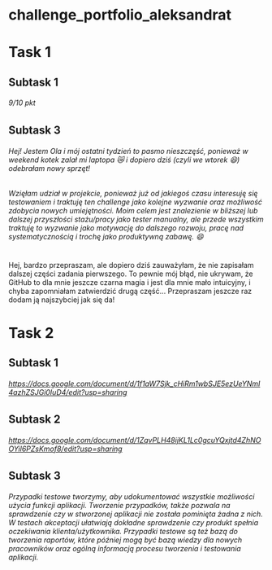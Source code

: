 # challenge_portfolio_aleksandrat
# Task 1
## Subtask 1 
###### 9/10 pkt 
## Subtask 3
###### Hej! Jestem Ola i mój ostatni tydzień to pasmo nieszczęść, ponieważ w weekend kotek zalał mi laptopa 😿 i dopiero dziś (czyli we wtorek 😆) odebrałam nowy sprzęt! 
###### Wzięłam udział w projekcie, ponieważ już od jakiegoś czasu interesuję się testowaniem i traktuję ten challenge jako kolejne wyzwanie oraz możliwość zdobycia nowych umiejętności. Moim celem jest znalezienie w bliższej lub dalszej przyszłości stażu/pracy jako tester manualny, ale przede wszystkim traktuję to wyzwanie jako motywację do dalszego rozwoju, pracę nad systematycznością i trochę jako produktywną zabawę. 😄
#
#
Hej, bardzo przepraszam, ale dopiero dziś zauważyłam, że nie zapisałam dalszej części zadania pierwszego. To pewnie mój błąd, nie ukrywam, że GitHub to dla mnie jeszcze czarna magia i jest dla mnie mało intuicyjny, i chyba zapomniałam zatwierdzić drugą część… Przepraszam jeszcze raz dodam ją najszybciej jak się da!  
#
#
#
#
# Task 2
## Subtask 1
###### https://docs.google.com/document/d/1f1aW7Sjk_cHiRm1wbSJE5ezUeYNmI4azhZSJGi0IuD4/edit?usp=sharing
## Subtask 2 
###### https://docs.google.com/document/d/1ZqvPLH48ijKL1Lc0gcuYQxjtd4ZhNOOYil6PZsKmof8/edit?usp=sharing
## Subtask 3 
###### Przypadki testowe tworzymy, aby udokumentować wszystkie możliwości użycia funkcji aplikacji. Tworzenie przypadków, także pozwala na sprawdzenie czy w stworzonej aplikacji nie została pominięta żadna z nich. W testach akceptacji ułatwiają dokładne sprawdzenie czy produkt spełnia oczekiwania klienta/użytkownika. Przypadki testowe są też bazą do tworzenia raportów, które później mogą być bazą wiedzy dla nowych pracowników oraz ogólną informacją procesu tworzenia i testowania aplikacji.

